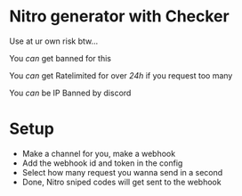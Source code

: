 # Nitro generator with Checker

Use at ur own risk btw...

You *can* get banned for this

You *can* get Ratelimited for over *24h* if you request too many

You *can* be IP Banned by discord


# Setup
+ Make a channel for you, make a webhook
+ Add the webhook id and token in the config
+ Select how many request you wanna send in a second
+ Done, Nitro sniped codes will get sent to the webhook
